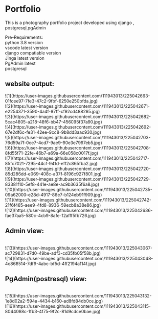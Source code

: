 # Portfolio
This is a photography portfolio project  developed using django , postgresql,pgAdmin

Pre-Requirements: <br>
python 3.8 version <br>
vscode latest version <br>
django compatiable version <br>
Jinga latest version <br>
PgAdmin latest <br>
postgresql <br>



<h2>website output:</h2>
![1](https://user-images.githubusercontent.com/111943013/225042663-01fcee97-7fe3-47c2-9fbf-6250e250bfda.jpg)<br>
![2](https://user-images.githubusercontent.com/111943013/225042671-e2254371-3590-4a4f-87ff-cf92cd488295.jpg)<br>
![3](https://user-images.githubusercontent.com/111943013/225042682-5cac4805-a218-48f6-bb47-456095f37a90.jpg)<br>
![4](https://user-images.githubusercontent.com/111943013/225042692-67e2df6c-fe31-42ee-9cc8-9b8dd3aac930.jpg)<br>
![5](https://user-images.githubusercontent.com/111943013/225042703-76d59a7f-0ce7-4cd7-9ae9-90e3e7997eb5.jpg)<br>
![6](https://user-images.githubusercontent.com/111943013/225042708-8fd55f71-22fe-46b7-a69a-66e058c0017f.jpg)<br>
![7](https://user-images.githubusercontent.com/111943013/225042717-85fc7021-7295-44cf-941d-eff2c865fba2.jpg)<br>
![8](https://user-images.githubusercontent.com/111943013/225042720-85d286dd-e069-408c-a37f-8196c927f801.jpg)<br>
![9](https://user-images.githubusercontent.com/111943013/225042729-83381f10-5ef8-441e-ae8e-ac9b3635f6a8.jpg)<br>
![10](https://user-images.githubusercontent.com/111943013/225042735-09a62000-e28d-4917-86e7-b124eb91f909.jpg)<br>
![11](https://user-images.githubusercontent.com/111943013/225042742-21f6f485-aee9-4fd8-8936-59ecb8a38e86.jpg)<br>
![12](https://user-images.githubusercontent.com/111943013/225042636-fae37aa5-580c-4cb9-8afe-12afff5fb726.jpg)<br>

<h2>Admin view:</h2><br>
![13](https://user-images.githubusercontent.com/111943013/225043067-ac729831-d7d0-49be-adf3-cd35fb05f58b.jpg)<br>
![14](https://user-images.githubusercontent.com/111943013/225043048-4c868514-7df9-4abc-bf5d-4ff2194a114f.jpg)<br>


<h2>PgAdmin(postresql) view:</h2><br>
![15](https://user-images.githubusercontent.com/111943013/225043132-1e8d02a2-594a-4434-b160-ad8fd84db0ce.jpg)<br>
![16](https://user-images.githubusercontent.com/111943013/225043115-8044088c-1fb3-4f75-9f2c-81d9cdce0bae.jpg)<br>

